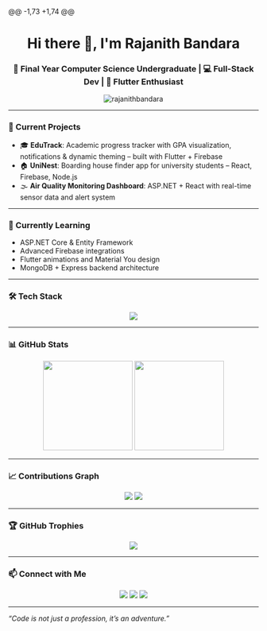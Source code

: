 @@ -1,73 +1,74 @@
<h1 align="center">Hi there 👋, I'm Rajanith Bandara</h1>
<h3 align="center">🚀 Final Year Computer Science Undergraduate | 💻 Full-Stack Dev | 📱 Flutter Enthusiast</h3>

<p align="center">
  <img src="https://komarev.com/ghpvc/?username=rajanithbandara&label=Profile%20views&color=brightgreen&style=flat" alt="rajanithbandara" />
</p>

---

### 🔭 Current Projects

- 🎓 **EduTrack**: Academic progress tracker with GPA visualization, notifications & dynamic theming – built with Flutter + Firebase
- 🏠 **UniNest**: Boarding house finder app for university students – React, Firebase, Node.js
- 🌫️ **Air Quality Monitoring Dashboard**: ASP.NET + React with real-time sensor data and alert system

---

### 🌱 Currently Learning

- ASP.NET Core & Entity Framework
- Advanced Firebase integrations
- Flutter animations and Material You design
- MongoDB + Express backend architecture

---

### 🛠️ Tech Stack

<p align="center">
  <img src="https://skillicons.dev/icons?i=react,nextjs,tailwind,flutter,dart,firebase,dotnet,csharp,mongodb,postgresql,ts,js,html,css,github,vscode,linux" />
</p>

---

### 📊 GitHub Stats

<p align="center">
  <img src="https://github-readme-stats.vercel.app/api?username=rajanithbandara&show_icons=true&theme=tokyonight&hide_border=true" height="180"/>
  <img src="https://github-readme-streak-stats.herokuapp.com/?user=rajanithbandara&theme=tokyonight&hide_border=true" height="180"/>
</p>

---

### 📈 Contributions Graph

<p align="center">
  <img src="https://github-readme-activity-graph.cyclic.app/graph?username=rajanithbandara&theme=tokyo-night" />
  <img src="https://github-readme-activity-graph.vercel.app/graph?username=rajanithbandara&theme=tokyo-night&area=true&hide_border=true" />
</p>


---

### 🏆 GitHub Trophies

<p align="center">
  <img src="https://github-profile-trophy.vercel.app/?username=rajanithbandara&theme=onedark&no-frame=true&row=1&column=7" />
</p>

---

### 📫 Connect with Me

<p align="center">
  <a href="mailto:rajanithbandaras@gmail.com"><img src="https://img.shields.io/badge/-Gmail-D14836?style=for-the-badge&logo=gmail&logoColor=white" /></a>
  <a href="https://www.linkedin.com/in/rajanith-bandara-373920264/"><img src="https://img.shields.io/badge/-LinkedIn-0A66C2?style=for-the-badge&logo=linkedin&logoColor=white" /></a>
  <a href="https://rajaniths.online"><img src="https://img.shields.io/badge/-Portfolio-121212?style=for-the-badge&logo=web&logoColor=white" /></a>
</p>

---


_“Code is not just a profession, it’s an adventure.”_
